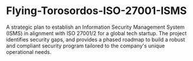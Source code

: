 # Flying-Torosordos-ISO-27001-ISMS
A strategic plan to establish an Information Security Management System (ISMS) in alignment with ISO 27001/2 for a global tech startup. The project identifies security gaps, and provides a phased roadmap to build a robust and compliant security program tailored to the company's unique operational needs.
